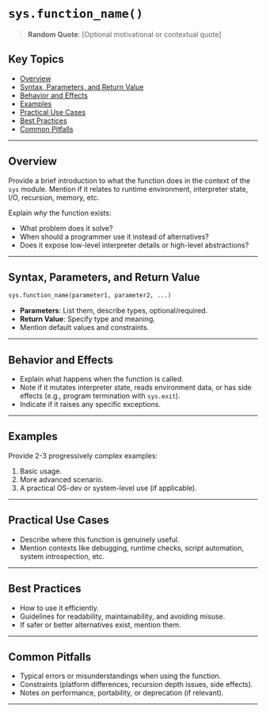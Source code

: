 # `sys.function_name()`

> **Random Quote**: \[Optional motivational or contextual quote]

## Key Topics

* [Overview](#overview)
* [Syntax, Parameters, and Return Value](#syntax-parameters-and-return-value)
* [Behavior and Effects](#behavior-and-effects)
* [Examples](#examples)
* [Practical Use Cases](#practical-use-cases)
* [Best Practices](#best-practices)
* [Common Pitfalls](#common-pitfalls)

---

## Overview

Provide a brief introduction to what the function does in the context of the `sys` module. Mention if it relates to runtime environment, interpreter state, I/O, recursion, memory, etc.

Explain *why* the function exists:

* What problem does it solve?
* When should a programmer use it instead of alternatives?
* Does it expose low-level interpreter details or high-level abstractions?

---

## Syntax, Parameters, and Return Value

```python
sys.function_name(parameter1, parameter2, ...)
```

* **Parameters**: List them, describe types, optional/required.
* **Return Value**: Specify type and meaning.
* Mention default values and constraints.

---

## Behavior and Effects

* Explain what happens when the function is called.
* Note if it mutates interpreter state, reads environment data, or has side effects (e.g., program termination with `sys.exit`).
* Indicate if it raises any specific exceptions.

---

## Examples

Provide 2-3 progressively complex examples:

1. Basic usage.
2. More advanced scenario.
3. A practical OS-dev or system-level use (if applicable).

---

## Practical Use Cases

* Describe where this function is genuinely useful.
* Mention contexts like debugging, runtime checks, script automation, system introspection, etc.

---

## Best Practices

* How to use it efficiently.
* Guidelines for readability, maintainability, and avoiding misuse.
* If safer or better alternatives exist, mention them.

---

## Common Pitfalls

* Typical errors or misunderstandings when using the function.
* Constraints (platform differences, recursion depth issues, side effects).
* Notes on performance, portability, or deprecation (if relevant).

---
